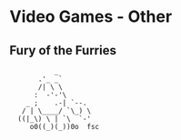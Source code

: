 # Video Games - Other

## Fury of the Furries

```
           _
       .'_ _`
       /| \ \
      :  -'-'\
    _ ;    .-| `--.
   / | \____/ `\_) \
  ((|_\) \ | `\  `-'
     o0((_)(_))0o  fsc
```

